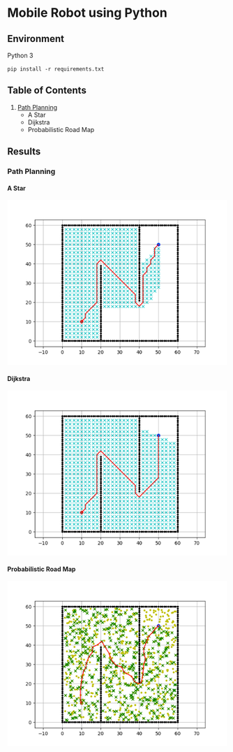 # Mobile Robot using Python
## Environment
Python 3<br>
```
pip install -r requirements.txt
```
## Table of Contents
1. [Path Planning](path_planning)
    * A Star
    * Dijkstra
    * Probabilistic Road Map

## Results
### Path Planning
#### A Star
![A Star](results/path_planning/a_star.png)

#### Dijkstra
![Dijkstra](results/path_planning/dijkstra.png)

#### Probabilistic Road Map
![PRM](results/path_planning/prm.png)